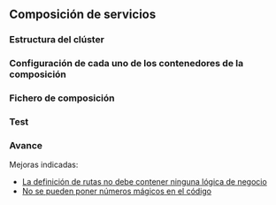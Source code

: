 ## Composición de servicios ##

### Estructura del clúster ###

### Configuración de cada uno de los contenedores de la composición ###

### Fichero de composición ###

### Test ###

### Avance ###

Mejoras indicadas:
- [La definición de rutas no debe contener ninguna lógica de negocio](https://github.com/Carlossamu7/CC1-Conservatorio/issues/84)
- [No se pueden poner números mágicos en el código](https://github.com/Carlossamu7/CC1-Conservatorio/issues/85)
